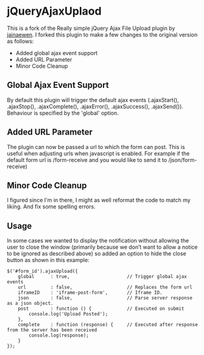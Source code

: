 # jQueryAjaxUplaod

This is a fork of the Really simple jQuery Ajax File Upload plugin by [jainaewen](http://www.jainaewen.com/files/javascript/jquery/iframe-post-form.html). I forked this plugin to make a few changes to the original version as follows:

- Added global ajax event support
- Added URL Parameter
- Minor Code Cleanup

## Global Ajax Event Support
By default this plugin will trigger the default ajax events (.ajaxStart(), .ajaxStop(), .ajaxComplete(), .ajaxError(), .ajaxSuccess(), .ajaxSend()). Behaviour is specified by the 'global' option.

## Added URL Parameter
The plugin can now be passed a url to which the form can post. This is useful when adjusting urls when javascript is enabled. For example if the default form url is /form-receive and you would like to send it to /json/form-receive) 

## Minor Code Cleanup
I figured since I'm in there, I might as well reformat the code to match my liking. And fix some spelling errors.

## Usage
In some cases we wanted to display the notification without allowing the user to close the window (primarily because we don’t want to allow a notice to be ignored as described above) so added an option to hide the close button as shown in this example:

	$('#form_id').ajaxUpload({
		global		: true,						// Trigger global ajax events
		url			: false,					// Replaces the form url
		iframeID	: 'iframe-post-form',		// Iframe ID.
		json		: false,					// Parse server response as a json object.
		post		: function () {				// Executed on submit
			console.log('Upload Posted');
		},
		complete	: function (response) {		// Executed after response from the server has been received
			console.log(response);
		}
	});
